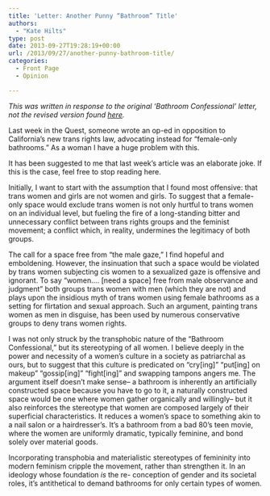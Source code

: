 ```yaml
---
title: 'Letter: Another Punny “Bathroom” Title'
authors: 
  - "Kate Hilts"
type: post
date: 2013-09-27T19:28:19+00:00
url: /2013/09/27/another-punny-bathroom-title/
categories:
  - Front Page
  - Opinion

---
```

_This was written in response to the original ‘Bathroom Confessional’ letter, not the revised version found [here][1]._

Last week in the Quest, someone wrote an op-ed in opposition to California’s new trans rights law, advocating instead for “female-only bathrooms.” As a woman I have a huge problem with this.

It has been suggested to me that last week’s article was an elaborate joke. If this is the case, feel free to stop reading here.

Initially, I want to start with the assumption that I found most offensive: that trans women and girls are not women and girls. To suggest that a female-only space would exclude trans women is not only hurtful to trans women on an individual level, but fueling the fire of a long-standing bitter and unnecessary conflict between trans rights groups and the feminist movement; a conflict which, in reality, undermines the legitimacy of both groups.

The call for a space free from “the male gaze,” I find hopeful and emboldening. However, the insinuation that such a space would be violated by trans women subjecting cis women to a sexualized gaze is offensive and ignorant. To say “women&#8230;. [need a space] free from male observance and judgment” both groups trans women with men (which they are not) and plays upon the insidious myth of trans women using female bathrooms as a setting for flirtation and sexual approach. Such an argument, painting trans women as men in disguise, has been used by numerous conservative groups to deny trans women rights.

I was not only struck by the transphobic nature of the “Bathroom Confessional,” but its stereotyping of all women. I believe deeply in the power and necessity of a women’s culture in a society as patriarchal as ours, but to suggest that this culture is predicated on “cry[ing]” “put[ing] on makeup” “gossip[ing]” “fight[ing]” and swapping tampons angers me. The argument itself doesn’t make sense&#8211; a bathroom is inherently an artificially constructed space because you have to go to it, a naturally constructed space would be one where women gather organically and willingly&#8211; but it also reinforces the stereotype that women are composed largely of their superficial characteristics. It reduces a women’s space to something akin to a nail salon or a hairdresser’s. It’s a bathroom from a bad 80’s teen movie, where the women are uniformly dramatic, typically feminine, and bond solely over material goods.

Incorporating transphobia and materialistic stereotypes of femininity into modern feminism cripple the movement, rather than strengthen it. In an ideology whose foundation _is_ the re- conception of gender and its societal roles, it’s antithetical to demand bathrooms for only certain types of women.

 [1]: http://www.reedquest.org/2013/09/bathroom-confessional/